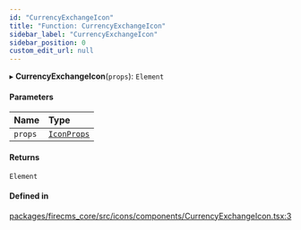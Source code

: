 ```yaml
---
id: "CurrencyExchangeIcon"
title: "Function: CurrencyExchangeIcon"
sidebar_label: "CurrencyExchangeIcon"
sidebar_position: 0
custom_edit_url: null
---
```


▸ **CurrencyExchangeIcon**(`props`): `Element`

#### Parameters

| Name | Type |
| :------ | :------ |
| `props` | [`IconProps`](../types/IconProps.md) |

#### Returns

`Element`

#### Defined in

[packages/firecms_core/src/icons/components/CurrencyExchangeIcon.tsx:3](https://github.com/FireCMSco/firecms/blob/d45f3739/packages/firecms_core/src/icons/components/CurrencyExchangeIcon.tsx#L3)
